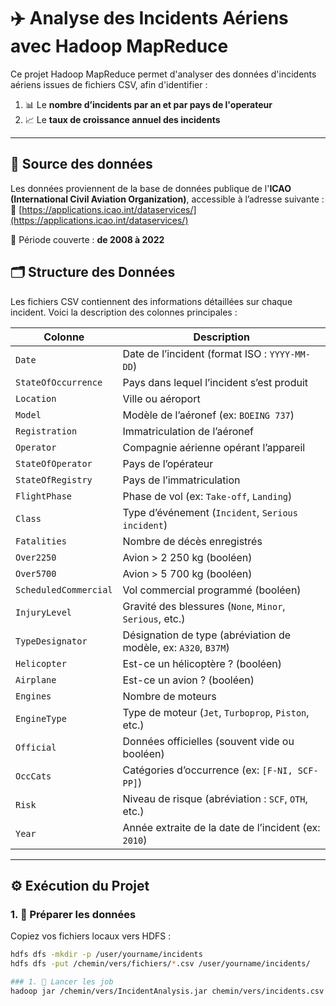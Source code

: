 # ✈️ Analyse des Incidents Aériens avec Hadoop MapReduce

Ce projet Hadoop MapReduce permet d'analyser des données d'incidents aériens issues de fichiers CSV, afin d'identifier :
1. 📊 Le **nombre d’incidents par an et par pays de l'operateur**
2. 📈 Le **taux de croissance annuel des incidents**

---
## 📌 Source des données
Les données proviennent de la base de données publique de l'**ICAO (International Civil Aviation Organization)**, accessible à l’adresse suivante :  
🔗 [https://applications.icao.int/dataservices/](https://applications.icao.int/dataservices/)

📅 Période couverte : **de 2008 à 2022**

## 🗂 Structure des Données

Les fichiers CSV contiennent des informations détaillées sur chaque incident. Voici la description des colonnes principales :

| Colonne              | Description                                                                 |
|----------------------|-----------------------------------------------------------------------------|
| `Date`               | Date de l’incident (format ISO : `YYYY-MM-DD`)                              |
| `StateOfOccurrence`  | Pays dans lequel l’incident s’est produit                                   |
| `Location`           | Ville ou aéroport                                                            |
| `Model`              | Modèle de l’aéronef (ex: `BOEING 737`)                                       |
| `Registration`       | Immatriculation de l’aéronef                                                 |
| `Operator`           | Compagnie aérienne opérant l’appareil                                        |
| `StateOfOperator`    | Pays de l’opérateur                                                          |
| `StateOfRegistry`    | Pays de l’immatriculation                                                    |
| `FlightPhase`        | Phase de vol (ex: `Take-off`, `Landing`)                                     |
| `Class`              | Type d’événement (`Incident`, `Serious incident`)                            |
| `Fatalities`         | Nombre de décès enregistrés                                                  |
| `Over2250`           | Avion > 2 250 kg (booléen)                                                   |
| `Over5700`           | Avion > 5 700 kg (booléen)                                                   |
| `ScheduledCommercial`| Vol commercial programmé (booléen)                                          |
| `InjuryLevel`        | Gravité des blessures (`None`, `Minor`, `Serious`, etc.)                    |
| `TypeDesignator`     | Désignation de type (abréviation de modèle, ex: `A320`, `B37M`)              |
| `Helicopter`         | Est-ce un hélicoptère ? (booléen)                                           |
| `Airplane`           | Est-ce un avion ? (booléen)                                                 |
| `Engines`            | Nombre de moteurs                                                            |
| `EngineType`         | Type de moteur (`Jet`, `Turboprop`, `Piston`, etc.)                          |
| `Official`           | Données officielles (souvent vide ou booléen)                               |
| `OccCats`            | Catégories d’occurrence (ex: `[F-NI, SCF-PP]`)                               |
| `Risk`               | Niveau de risque (abréviation : `SCF`, `OTH`, etc.)                         |
| `Year`               | Année extraite de la date de l’incident (ex: `2010`)                         |

---

## ⚙️ Exécution du Projet

### 1. 📁 Préparer les données
Copiez vos fichiers locaux vers HDFS :

```bash
hdfs dfs -mkdir -p /user/yourname/incidents
hdfs dfs -put /chemin/vers/fichiers/*.csv /user/yourname/incidents/

### 1. 📁 Lancer les job
hadoop jar /chemin/vers/IncidentAnalysis.jar chemin/vers/incidents.csv output/
